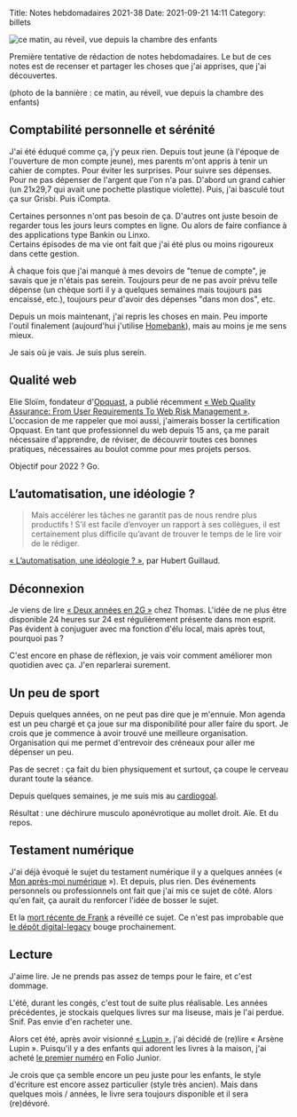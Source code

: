 Title: Notes hebdomadaires 2021-38
Date: 2021-09-21 14:11
Category: billets

![ce matin, au réveil, vue depuis la chambre des enfants]({static}/images/2021-38/IMG_0325.jpg#full "ce matin, au réveil, vue depuis la chambre des enfants")

Première tentative de rédaction de notes hebdomadaires. Le but de ces notes est de recenser et partager les choses que j'ai apprises, que j'ai découvertes.

(photo de la bannière : ce matin, au réveil, vue depuis la chambre des enfants)

## Comptabilité personnelle et sérénité

J'ai été éduqué comme ça, j'y peux rien. Depuis tout jeune (à l'époque de l'ouverture de mon compte jeune), mes parents m'ont appris à tenir un cahier de comptes. Pour éviter les surprises. Pour suivre ses dépenses. Pour ne pas dépenser de l'argent que l'on n'a pas.
D'abord un grand cahier (un 21x29,7 qui avait une pochette plastique violette). Puis, j'ai basculé tout ça sur Grisbi. Puis iCompta.

Certaines personnes n'ont pas besoin de ça. D'autres ont juste besoin de regarder tous les jours leurs comptes en ligne. Ou alors de faire confiance à des applications type Bankin ou Linxo.  
Certains épisodes de ma vie ont fait que j'ai été plus ou moins rigoureux dans cette gestion.

À chaque fois que j'ai manqué à mes devoirs de "tenue de compte", je savais que je n'étais pas serein. Toujours peur de ne pas avoir prévu telle dépense (un chèque sorti il y a quelques semaines mais toujours pas encaissé, etc.), toujours peur d'avoir des dépenses "dans mon dos", etc.

Depuis un mois maintenant, j'ai repris les choses en main. Peu importe l'outil finalement (aujourd'hui j'utilise [Homebank](http://homebank.free.fr/fr/index.php)), mais au moins je me sens mieux.

Je sais où je vais. Je suis plus serein.

## Qualité web

 Elie Sloïm, fondateur d'[Opquast](https://www.opquast.com/), a publié récemment [« Web Quality Assurance: From User Requirements To Web Risk Management »](https://www.smashingmagazine.com/2021/09/journey-into-web-quality-assurance/). L'occasion de me rappeler que moi aussi, j'aimerais bosser la certification Opquast. En tant que professionnel du web depuis 15 ans, ça me parait nécessaire d'apprendre, de réviser, de découvrir toutes ces bonnes pratiques, nécessaires au boulot comme pour mes projets persos.

 Objectif pour 2022 ? Go.

## L’automatisation, une idéologie ?

> Mais accélérer les tâches ne garantit pas de nous rendre plus productifs ! S’il est facile d’envoyer un rapport à ses collègues, il est certainement plus difficile qu’avant de trouver le temps de le lire voir de le rédiger.

[« L’automatisation, une idéologie ? »](https://www.internetactu.net/2021/09/13/lautomatisation-une-ideologie/), par Hubert Guillaud.

## Déconnexion

Je viens de lire [« Deux années en 2G »](https://oncletom.io/2021/deux-annees-en-2g/) chez Thomas. L'idée de ne plus être disponible 24 heures sur 24 est régulièrement présente dans mon esprit. Pas évident à conjuguer avec ma fonction d'élu local, mais après tout, pourquoi pas ?

C'est encore en phase de réflexion, je vais voir comment améliorer mon quotidien avec ça. J'en reparlerai surement.

## Un peu de sport

Depuis quelques années, on ne peut pas dire que je m'ennuie. Mon agenda est un peu chargé et ça joue sur ma disponibilité pour aller faire du sport. Je crois que je commence à avoir trouvé une meilleure organisation. Organisation qui me permet d'entrevoir des créneaux pour aller me dépenser un peu.

Pas de secret : ça fait du bien physiquement et surtout, ça coupe le cerveau durant toute la séance.

Depuis quelques semaines, je me suis mis au [cardiogoal](https://france3-regions.francetvinfo.fr/hauts-de-france/pas-calais/boulogne-mer/qu-est-ce-que-cardiogoal-ce-sport-invente-boulonnais-1797096.html).

Résultat : une déchirure musculo aponévrotique au mollet droit. Aïe. Et du repos.

## Testament numérique

J'ai déjà évoqué le sujet du testament numérique il y a quelques années (« [Mon après-moi numérique]({filename}mon-apres-moi-numerique.md) »). Et depuis, plus rien. Des événements personnels ou professionnels ont fait que j'ai mis ce sujet de côté. Alors qu'en fait, ça aurait du renforcer l'idée de bosser le sujet.

Et la [mort récente de Frank](https://sudweb.github.io/frank/) a réveillé ce sujet. Ce n'est pas improbable que [le dépôt digital-legacy](https://github.com/digital-legacy/ideas) bouge prochainement.

## Lecture

J'aime lire. Je ne prends pas assez de temps pour le faire, et c'est dommage.

L'été, durant les congés, c'est tout de suite plus réalisable. Les années précédentes, je stockais quelques livres sur ma liseuse, mais je l'ai perdue. Snif. Pas envie d'en racheter une.

Alors cet été, après avoir visionné [« Lupin »](https://fr.wikipedia.org/wiki/Lupin_(s%C3%A9rie_t%C3%A9l%C3%A9vis%C3%A9e,_2021)), j'ai décidé de (re)lire « Arsène Lupin ». Puisqu'il y a des enfants qui adorent les livres à la maison, j'ai acheté [le premier numéro](http://www.gallimard.fr/Catalogue/GALLIMARD-JEUNESSE/Folio-Junior/Folio-Junior-Textes-classiques/Arsene-Lupin-gentleman-cambrioleur) en Folio Junior.

Je crois que ça semble encore un peu juste pour les enfants, le style d'écriture est encore assez particulier (style très ancien). Mais dans quelques mois / années, le livre sera toujours disponible et il sera (re)dévoré.
